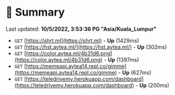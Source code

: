 # 📖 Summary
Last updated: **10/5/2022, 3:53:36 PG "Asia/Kuala_Lumpur"**

- `GET` [https://shrt.ml](https://shrt.ml) - **Up** (1429ms)
- `GET` [https://hst.aytea.ml/](https://hst.aytea.ml/) - **Up** (302ms)
- `GET` [https://color.aytea.ml/4b31d6.png](https://color.aytea.ml/4b31d6.png) - **Up** (1397ms)
- `GET` [https://memeapi.aytea14.repl.co/gimme](https://memeapi.aytea14.repl.co/gimme) - **Up** (627ms)
- `GET` [https://teledrivemy.herokuapp.com/dashboard](https://teledrivemy.herokuapp.com/dashboard) - **Up** (200ms)
